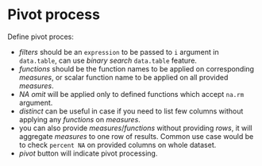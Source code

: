 Pivot process
========================================================

Define pivot proces:
 - *filters* should be an `expression` to be passed to `i` argument in `data.table`, can use *binary search* `data.table` feature.
 - *functions* should be the function names to be applied on corresponding *measures*, or scalar function name to be applied on all provided *measures*.
 - *NA omit* will be applied only to defined functions which accept `na.rm` argument.
 - *distinct* can be useful in case if you need to list few columns without applying any *functions* on *measures*.
 - you can also provide *measures*/*functions* without providing *rows*, it will aggregate *measures* to one row of results. Common use case would be to check `percent NA` on provided columns on whole dataset.
 - *pivot* button will indicate pivot processing.
